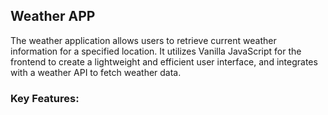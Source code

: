 <h2>Weather APP</h2>

The weather application allows users to retrieve current weather information for a specified location. It utilizes Vanilla 
JavaScript for the frontend to create a lightweight and efficient user interface, and integrates with a weather API to fetch weather data.

<h3>Key Features:</h3>
